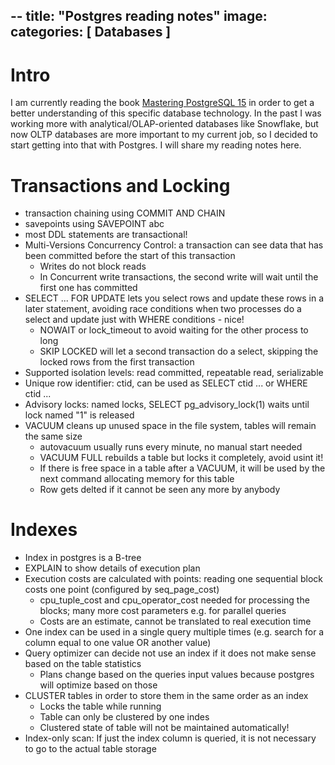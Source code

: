 --
title: "Postgres reading notes"
image:
categories: [ Databases ]
---
 
# Intro
 
I am currently reading the book [Mastering PostgreSQL 15](https://www.amazon.de/Mastering-PostgreSQL-techniques-fault-tolerant-applications/dp/1803248343/ref=sr_1_1?__mk_de_DE=%C3%85M%C3%85%C5%BD%C3%95%C3%91&crid=1Y8H2UUXJYZOY&keywords=mastering+postgres+15&qid=1694781954&sprefix=mastering+postgresql+15%2Caps%2C88&sr=8-1) in order to get a better understanding of this specific database technology. In the past I was working more with analytical/OLAP-oriented databases like Snowflake, but now OLTP databases are more important to my current job, so I decided to start getting into that with Postgres. I will share my reading notes here.
 
# Transactions and Locking
 
- transaction chaining using COMMIT AND CHAIN
- savepoints using SAVEPOINT abc
- most DDL statements are transactional!
- Multi-Versions Concurrency Control: a transaction can see data that has been committed before the start of this transaction
    - Writes do not block reads
    - In Concurrent write transactions, the second write will wait until the first one has committed
- SELECT ... FOR UPDATE lets you select rows and update these rows in a later statement, avoiding race conditions when two processes do a select and update just with WHERE conditions - nice!
    - NOWAIT or lock_timeout to avoid waiting for the other process to long
    - SKIP LOCKED will let a second transaction do a select, skipping the locked rows from the first transaction
- Supported isolation levels: read committed, repeatable read, serializable
- Unique row identifier: ctid, can be used as SELECT ctid ... or WHERE ctid ...
- Advisory locks: named locks, SELECT pg_advisory_lock(1) waits until lock named "1" is released
- VACUUM cleans up unused space in the file system, tables will remain the same size
    - autovacuum usually runs every minute, no manual start needed
    - VACUUM FULL rebuilds a table but locks it completely, avoid usint it!
    - If there is free space in a table after a VACUUM, it will be used by the next command allocating memory for this table
    - Row gets delted if it cannot be seen any more by anybody

# Indexes

- Index in postgres is a B-tree
- EXPLAIN to show details of execution plan
- Execution costs are calculated with points: reading one sequential block costs one point (configured by seq_page_cost)
    - cpu_tuple_cost and cpu_operator_cost needed for processing the blocks; many more cost parameters e.g. for parallel queries
    - Costs are an estimate, cannot be translated to real execution time
- One index can be used in a single query multiple times (e.g. search for a column equal to one value OR another value)
- Query optimizer can decide not use an index if it does not make sense based on the table statistics
    - Plans change based on the queries input values because postgres will optimize based on those
- CLUSTER tables in order to store them in the same order as an index
    - Locks the table while running
    - Table can only be clustered by one indes
    - Clustered state of table will not be maintained automatically!
- Index-only scan: If just the index column is queried, it is not necessary to go to the actual table storage